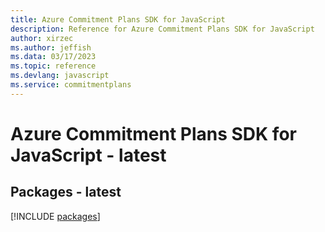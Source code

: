 ```yaml
---
title: Azure Commitment Plans SDK for JavaScript
description: Reference for Azure Commitment Plans SDK for JavaScript
author: xirzec
ms.author: jeffish
ms.data: 03/17/2023
ms.topic: reference
ms.devlang: javascript
ms.service: commitmentplans
---
```

# Azure Commitment Plans SDK for JavaScript - latest
## Packages - latest
[!INCLUDE [packages](commitment-plans-index.md)]